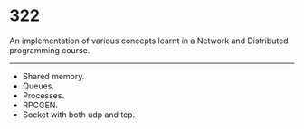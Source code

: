 # 322
An implementation of various concepts learnt in a Network and Distributed programming course.

--------------------

* Shared memory.
* Queues.
* Processes.
* RPCGEN.
* Socket with both udp and tcp.

